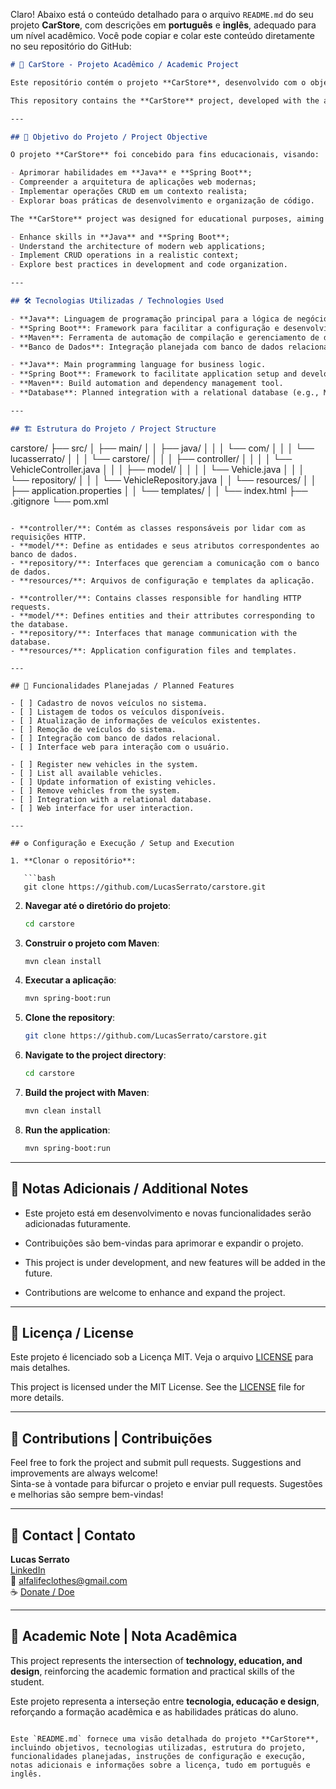 Claro! Abaixo está o conteúdo detalhado para o arquivo `README.md` do seu projeto **CarStore**, com descrições em **português** e **inglês**, adequado para um nível acadêmico. Você pode copiar e colar este conteúdo diretamente no seu repositório do GitHub:

```markdown
# 🚗 CarStore - Projeto Acadêmico / Academic Project

Este repositório contém o projeto **CarStore**, desenvolvido com o objetivo de praticar e consolidar conhecimentos em **Java** e no framework **Spring Boot**. A aplicação visa simular um sistema de gerenciamento de uma concessionária de veículos, permitindo operações básicas de CRUD (Create, Read, Update, Delete) para os veículos.

This repository contains the **CarStore** project, developed with the aim of practicing and consolidating knowledge in **Java** and the **Spring Boot** framework. The application aims to simulate a vehicle dealership management system, allowing basic CRUD (Create, Read, Update, Delete) operations for vehicles.

---

## 🎯 Objetivo do Projeto / Project Objective

O projeto **CarStore** foi concebido para fins educacionais, visando:

- Aprimorar habilidades em **Java** e **Spring Boot**;
- Compreender a arquitetura de aplicações web modernas;
- Implementar operações CRUD em um contexto realista;
- Explorar boas práticas de desenvolvimento e organização de código.

The **CarStore** project was designed for educational purposes, aiming to:

- Enhance skills in **Java** and **Spring Boot**;
- Understand the architecture of modern web applications;
- Implement CRUD operations in a realistic context;
- Explore best practices in development and code organization.

---

## 🛠️ Tecnologias Utilizadas / Technologies Used

- **Java**: Linguagem de programação principal para a lógica de negócios.
- **Spring Boot**: Framework para facilitar a configuração e desenvolvimento da aplicação.
- **Maven**: Ferramenta de automação de compilação e gerenciamento de dependências.
- **Banco de Dados**: Integração planejada com banco de dados relacional (por exemplo, MySQL ou PostgreSQL).

- **Java**: Main programming language for business logic.
- **Spring Boot**: Framework to facilitate application setup and development.
- **Maven**: Build automation and dependency management tool.
- **Database**: Planned integration with a relational database (e.g., MySQL or PostgreSQL).

---

## 🏗️ Estrutura do Projeto / Project Structure

```
carstore/
├── src/
│   ├── main/
│   │   ├── java/
│   │   │   └── com/
│   │   │       └── lucasserrato/
│   │   │           └── carstore/
│   │   │               ├── controller/
│   │   │               │   └── VehicleController.java
│   │   │               ├── model/
│   │   │               │   └── Vehicle.java
│   │   │               └── repository/
│   │   │                   └── VehicleRepository.java
│   │   └── resources/
│   │       ├── application.properties
│   │       └── templates/
│   │           └── index.html
├── .gitignore
└── pom.xml
```

- **controller/**: Contém as classes responsáveis por lidar com as requisições HTTP.
- **model/**: Define as entidades e seus atributos correspondentes ao banco de dados.
- **repository/**: Interfaces que gerenciam a comunicação com o banco de dados.
- **resources/**: Arquivos de configuração e templates da aplicação.

- **controller/**: Contains classes responsible for handling HTTP requests.
- **model/**: Defines entities and their attributes corresponding to the database.
- **repository/**: Interfaces that manage communication with the database.
- **resources/**: Application configuration files and templates.

---

## 🔄 Funcionalidades Planejadas / Planned Features

- [ ] Cadastro de novos veículos no sistema.
- [ ] Listagem de todos os veículos disponíveis.
- [ ] Atualização de informações de veículos existentes.
- [ ] Remoção de veículos do sistema.
- [ ] Integração com banco de dados relacional.
- [ ] Interface web para interação com o usuário.

- [ ] Register new vehicles in the system.
- [ ] List all available vehicles.
- [ ] Update information of existing vehicles.
- [ ] Remove vehicles from the system.
- [ ] Integration with a relational database.
- [ ] Web interface for user interaction.

---

## ⚙️ Configuração e Execução / Setup and Execution

1. **Clonar o repositório**:

   ```bash
   git clone https://github.com/LucasSerrato/carstore.git
   ```

2. **Navegar até o diretório do projeto**:

   ```bash
   cd carstore
   ```

3. **Construir o projeto com Maven**:

   ```bash
   mvn clean install
   ```

4. **Executar a aplicação**:

   ```bash
   mvn spring-boot:run
   ```

1. **Clone the repository**:

   ```bash
   git clone https://github.com/LucasSerrato/carstore.git
   ```

2. **Navigate to the project directory**:

   ```bash
   cd carstore
   ```

3. **Build the project with Maven**:

   ```bash
   mvn clean install
   ```

4. **Run the application**:

   ```bash
   mvn spring-boot:run
   ```

---

## 📝 Notas Adicionais / Additional Notes

- Este projeto está em desenvolvimento e novas funcionalidades serão adicionadas futuramente.
- Contribuições são bem-vindas para aprimorar e expandir o projeto.

- This project is under development, and new features will be added in the future.
- Contributions are welcome to enhance and expand the project.

---

## 📄 Licença / License

Este projeto é licenciado sob a Licença MIT. Veja o arquivo [LICENSE](LICENSE) para mais detalhes.

This project is licensed under the MIT License. See the [LICENSE](LICENSE) file for more details.

---


## 🤝 Contributions | Contribuições

Feel free to fork the project and submit pull requests. Suggestions and improvements are always welcome!  
Sinta-se à vontade para bifurcar o projeto e enviar pull requests. Sugestões e melhorias são sempre bem-vindas!

---

## 📧 Contact | Contato

**Lucas Serrato**  
[LinkedIn](https://www.linkedin.com/in/lucasserrato201)  
📩 alfalifeclothes@gmail.com  
☕ [Donate / Doe](https://livepix.gg/lkshow)

---

## 📢 Academic Note | Nota Acadêmica

This project represents the intersection of **technology, education, and design**, reinforcing the academic formation and practical skills of the student.

Este projeto representa a interseção entre **tecnologia, educação e design**, reforçando a formação acadêmica e as habilidades práticas do aluno.

```

Este `README.md` fornece uma visão detalhada do projeto **CarStore**, incluindo objetivos, tecnologias utilizadas, estrutura do projeto, funcionalidades planejadas, instruções de configuração e execução, notas adicionais e informações sobre a licença, tudo em português e inglês. 

